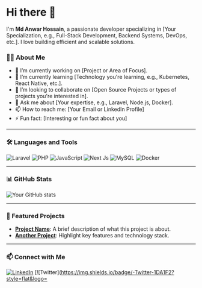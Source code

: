 # Hi there 👋

I'm **Md Anwar Hossain**, a passionate developer specializing in [Your Specialization, e.g., Full-Stack Development, Backend Systems, DevOps, etc.]. I love building efficient and scalable solutions.

### 👨‍💻 About Me
- 🔭 I’m currently working on [Project or Area of Focus].
- 🌱 I’m currently learning [Technology you're learning, e.g., Kubernetes, React Native, etc.].
- 👯 I’m looking to collaborate on [Open Source Projects or types of projects you're interested in].
- 💬 Ask me about [Your expertise, e.g., Laravel, Node.js, Docker].
- 📫 How to reach me: [Your Email or LinkedIn Profile]
- ⚡ Fun fact: [Interesting or fun fact about you]

---

### 🛠️ Languages and Tools
![Laravel](https://img.shields.io/badge/-Laravel-F05340?style=flat&logo=laravel&logoColor=white)
![PHP](https://img.shields.io/badge/-PHP-777BB4?style=flat&logo=php&logoColor=white)
![JavaScript](https://img.shields.io/badge/-JavaScript-F7DF1E?style=flat&logo=javascript&logoColor=black)
![Next Js](https://img.shields.io/badge/-Next.js-339933?style=flat&logo=nodedotjs&logoColor=white)
![MySQL](https://img.shields.io/badge/-MySQL-4479A1?style=flat&logo=mysql&logoColor=white)
![Docker](https://img.shields.io/badge/-Docker-2496ED?style=flat&logo=docker&logoColor=white)

---

### 📊 GitHub Stats

![Your GitHub stats](https://github-readme-stats.vercel.app/api?username=YourGitHubUsername&show_icons=true&theme=radical)

---

### 🌟 Featured Projects

- [**Project Name**](https://github.com/YourUsername/YourProject): A brief description of what this project is about.
- [**Another Project**](https://github.com/YourUsername/YourOtherProject): Highlight key features and technology stack.

---

### 📫 Connect with Me

[![LinkedIn](https://img.shields.io/badge/-LinkedIn-0A66C2?style=flat&logo=linkedin&logoColor=white)](https://www.linkedin.com/in/your-profile)
[![Twitter](https://img.shields.io/badge/-Twitter-1DA1F2?style=flat&logo=
